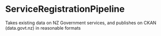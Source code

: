 # ServiceRegistrationPipeline

Takes existing data on NZ Government services, and publishes on CKAN (data.govt.nz) in reasonable formats